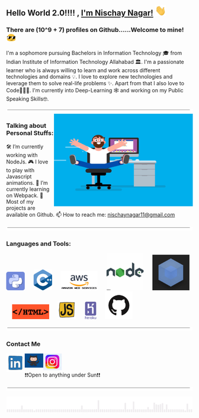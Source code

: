 ## Hello World 2.0!!!! , [I'm Nischay Nagar!](https://github.com/nischaynagar/) <img src="https://github.com/nischaynagar/bio/blob/master/gifs/Hi.gif" width="30px">

### There are (10^9 + 7) profiles on Github......Welcome to mine! <img src="https://github.com/nischaynagar/bio/blob/master/gifs/emoji.gif" width="27px">

I'm a sophomore  pursuing Bachelors in Information Technology 🎓 from Indian Institute of Information Technology Allahabad 🏛. I'm a passionate learner who is always willing to learn and work across different technologies and domains 💡. I love to explore new technologies and leverage them to solve real-life problems ✨. Apart from that I also love to Code👨🏻‍💻. I'm currently into Deep-Learning 🕸️ and working on my Public Speaking Skills🤓.

<img src="https://github.com/nischaynagar/bio/blob/master/border.gif" width="1100px" height="10px">


<img align="right" height="250" width="375" alt="" src="https://github.com/nischaynagar/bio/blob/master/coder.gif" />

### Talking about Personal Stuffs:
🛠 I’m currently working with NodeJs.
🎮 I love to play with Javascript animations.
🚀 I’m currently learning on Webpack.
👾 Most of my projects are available on Github.
📫 How to reach me: nischaynagar11@gmail.com



<img src="https://github.com/nischaynagar/bio/blob/master/border.gif" width="1100px" height="10px"></h2>

### Languages and Tools:
                                                                                   
<img src="https://github.com/KKhushhalR2405/Bio/blob/master/python%20gif.gif" width="50px"></h2>&nbsp; &nbsp; &nbsp;
<img src="https://github.com/KKhushhalR2405/Bio/blob/master/cpp.png" width="50px"></h2>&nbsp; &nbsp; &nbsp;
<img src="https://github.com/KKhushhalR2405/Bio/blob/master/aws.gif" width="100px"></h2>&nbsp; &nbsp; &nbsp;
<img src="https://github.com/nischaynagar/bio/blob/master/nodeJS.gif?raw=true" width="100pxpx"></h2>&nbsp; &nbsp; &nbsp;
<img src="https://github.com/nischaynagar/bio/blob/master/webpack.gif?raw=true" width="100px"></h2>&nbsp; &nbsp; &nbsp;
<img src="https://github.com/KKhushhalR2405/Bio/blob/master/html.gif" width="100px"></h2>&nbsp; &nbsp; &nbsp;
<img src="https://github.com/KKhushhalR2405/Bio/blob/master/javascript.gif" width="50px"></h2>&nbsp; &nbsp; &nbsp;
<img src="https://github.com/KKhushhalR2405/Bio/blob/master/heroku.png" width="30px"></h2>&nbsp; &nbsp; &nbsp;
<img src="https://github.com/KKhushhalR2405/Bio/blob/master/github.png" width="75px"></h2>&nbsp; &nbsp; &nbsp;



<img src="https://github.com/KKhushhalR2405/Bio/blob/master/border.gif" width="1100px" height="10px"></h2>

### Contact Me <br>
[<img align="left" alt="https://www.linkedin.com/in/nischaynagar/" width="50px" src="https://github.com/nischaynagar/bio/blob/master/linkedin.gif" />][linkedin]
[<img align="left" alt="https://github.com/nischaynagar/" width="50px" src="https://github.com/nischaynagar/bio/blob/master/github.gif" />][github]
[<img align="left" alt="https://www.instagram.com/_nischay11_/" width="50px" src="https://github.com/nischaynagar/bio/blob/master/insta.gif" />][instagram]\
<br/>

:exclamation::exclamation:Open to anything under Sun:exclamation::exclamation:


<img src="https://github.com/nischaynagar/bio/blob/master/border.gif" width="1100px" height="10px"></h2>

<img src="https://github.com/nischaynagar/bio/blob/master/add3.gif" width="1200px"></h2>


[linkedin]:https://www.linkedin.com/in/nischaynagar/
[github]:https://github.com/nischaynagar/
[instagram]:https://www.instagram.com/_nischay11_/


